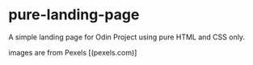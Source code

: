 # pure-landing-page
A simple landing page for Odin Project using pure HTML and CSS only.


images are from Pexels [(pexels.com)]
